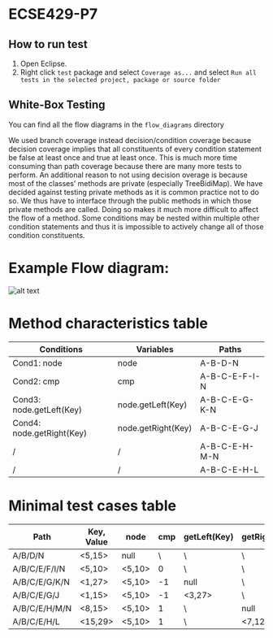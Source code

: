 # ECSE429-P7

How to run test
---------------

1. Open Eclipse.
2. Right click `test` package and select `Coverage as...` and select `Run all tests in the selected project, package or source folder`


White-Box Testing
-----------------

You can find all the flow diagrams in the `flow_diagrams` directory

We used branch coverage instead decision/condition coverage because decision coverage implies that all constituents of every condition statement be false at least once and true at least once. This is much more time consuming than path coverage because there are many more tests to perform. 
An additional reason to not using decision overage is because most of the classes’ methods are private (especially TreeBidiMap). We have decided against testing private methods as it is common practice not to do so. We thus have to interface through the public methods in which those private methods are called. Doing so makes it much more difficult to affect the flow of a method. Some conditions may be nested within multiple other condition statements and thus it is impossible to actively change all of those condition constituents.

# Example Flow diagram:

![alt text](https://github.com/the-luantran/ECSE429-P7/blob/master/flow_diagrams/doPut.png "doPut() flow diagram")

# Method characteristics table

Conditions | Variables | Paths
|-------------|-------------|-----|
Cond1: node | node | A-B-D-N
Cond2: cmp | cmp | A-B-C-E-F-I-N
Cond3: node.getLeft(Key) | node.getLeft(Key) | A-B-C-E-G-K-N
Cond4: node.getRight(Key) | node.getRight(Key) | A-B-C-E-G-J
/ | / | A-B-C-E-H-M-N
/ | / | A-B-C-E-H-L

# Minimal test cases table


Path | Key, Value | node | cmp | getLeft(Key) | getRight(Key) | Cond1 @B | Cond2 @E | Cond3 @G | Cond4 @H
|-------------|-----|-------------| -----|-------------|-----|-------------|-----|-------------|-----|
A/B/D/N | <5,15> | null | \ | \ | \ | T | \ | \ | \
A/B/C/E/F/I/N | <5,10> | <5,10> | 0 | \ | \ | T | T->T | \ | \
A/B/C/E/G/K/N | <1,27> | <5,10> | -1 | null | \ | T | T->T | F->F | \
A/B/C/E/G/J | <1,15> | <5,10> | -1 | <3,27> | \ | T | T->T | T->T | \
A/B/C/E/H/M/N | <8,15> | <5,10> | 1 | \ | null | T | T->T | \ | F->F
A/B/C/E/H/L | <15,29> | <5,10> | 1 | \ | <7,12> | T | T->T | \ | T->T




